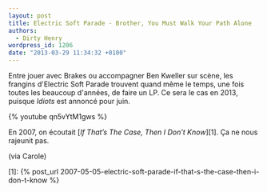 ```yaml
---
layout: post
title: Electric Soft Parade - Brother, You Must Walk Your Path Alone
authors:
  - Dirty Henry
wordpress_id: 1206
date: "2013-03-29 11:34:32 +0100"
---
```


Entre jouer avec Brakes ou accompagner Ben Kweller sur scène, les frangins
d'Electric Soft Parade trouvent quand même le temps, une fois toutes les
beaucoup d'années, de faire un LP. Ce sera le cas en 2013, puisque _Idiots_ est
annoncé pour juin.

{% youtube qn5vYtM1gws %}

En 2007, on écoutait [_If That’s The Case, Then I Don’t Know_][1]. Ça ne nous
rajeunit pas.

(via Carole)

[1]:
{% post_url 2007-05-05-electric-soft-parade-if-that-s-the-case-then-i-don-t-know %}
